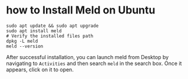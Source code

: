 # how to Install Meld on Ubuntu
```
sudo apt update && sudo apt upgrade
sudo apt install meld
# Verify the installed files path 
dpkg -L meld
meld --version
```

After successful installation, you can launch meld from Desktop by navigating to `Activities` and then search `meld` in the search box. Once it appears, click on it to open.
